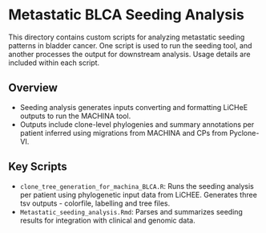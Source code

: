 # Metastatic BLCA Seeding Analysis

This directory contains custom scripts for analyzing metastatic seeding patterns in bladder cancer. One script is used to run the seeding tool, and another processes the output for downstream analysis. Usage details are included within each script.

## Overview
- Seeding analysis generates inputs converting and formatting LiCHeE outputs to run the MACHINA tool. 
- Outputs include clone-level phylogenies and summary annotations per patient inferred using migrations from MACHINA and CPs from Pyclone-VI.

## Key Scripts
- `clone_tree_generation_for_machina_BLCA.R`: Runs the seeding analysis per patient using phylogenetic input data from LiCHEE. Generates three tsv outputs - colorfile, labelling and tree files. 
- `Metastatic_seeding_analysis.Rmd`: Parses and summarizes seeding results for integration with clinical and genomic data.

